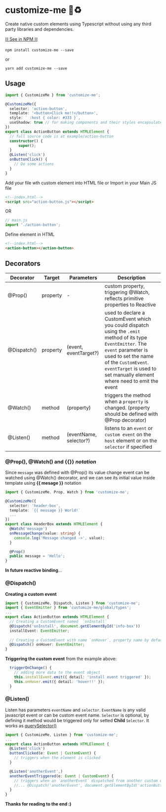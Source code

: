 # customize-me 🧩♻

Create native custom elements using Typescript without using any third party libraries and dependencies.

[⛓ See in NPM ⛓](https://www.npmjs.com/package/customize-me "Package")

```
npm install customize-me --save
```
or
```
yarn add customize-me --save
```

## Usage

```ts
import { CustomizeMe } from 'customize-me';

@CustomizeMe({
  selector: 'action-button',
  template: '<button>Click me!!</button>',
  style: ` :host { color: #333 }`,
  useShadow: true // for making components and their styles encapsulated
})
export class ActionButton extends HTMLElement {
  // full source code is at example/action-button
  constructor() {
      super();
  }  
  @Listen('click')
  onButtonClick() {
    // Do some actions
  }
}
```
Add your file wth custom element into HTML file or Import in your Main JS file
```html
<!--index.html-->
<script src="action-button.js"></script>
```
OR
```javascript
// main.js
import './action-button';
```
Define element in HTML
```html
<!--index.html-->
<action-button></action-button>
```

## Decorators

| Decorator   | Target   | Parameters         | Description                                                                                                                                                                       |
|-------------|----------|--------------------|-----------------------------------------------------------------------------------------------------------------------------------------------------------------------------------|
| @Prop()     | property | -                  | custom property, triggering @Watch, reflects primitive properties to Reactive                                                                                                          |
| @Dispatch() | property | (event, eventTarget?)           | used to declare a CustomEvent which you could dispatch using the `.emit` method of its type `EventEmitter`. The `event` parameter is used to set the name of the `CustomEvent`. `eventTarget` is used to set manually element where need to emit the event |
| @Watch()    | method   | (property)         | triggers the method when a `property` is changed. (property should be defined with @Prop decorator)                                                                                                                                  |
| @Listen()   | method   | (eventName, selector?) | listens to an `event` or `custom event` on the `host` element or on the `selector` if specified                                                                                                     |

### @Prop(), @Watch() and {{}} *notation*
Since `message` was defined with @Prop() its value change event can be watched using @Watch() decorator, and we can see its initial value inside template using **{{ mesage }}** notation
```ts
import { CustomizeMe, Prop, Watch } from 'customize-me';

@CustomizeMe({
  selector: 'header-box',
  template: `{{ message }} World!`
  ...
})
export class HeaderBox extends HTMLElement {
  @Watch('message')
  onMessageChange(value: string) {
    console.log('Message changed ->', value);
  }

  @Prop()
  public message = 'Hello';
}
```
**In future reactive binding**...

### @Dispatch()

**Creating a custom event**

```ts
import { CustomizeMe, Dispatch, Listen } from 'customize-me';
import { EventEmitter } from 'customize-me/global/types';
...
export class ActionButton extends HTMLElement {
  // Creating a CustomEvent named  `onInstall`
  @Dispatch('onInstall', document.getElementById('info-box'))
  installEvent: EventEmitter;
  
  // Creating a CustomEvent with name `onHover`, property name by default 
  @Dispatch() onHover: EventEmitter;
}
```
**Triggering the custom event** from the example above:

```ts
  triggerOnChange() {
    // adding more data to the event object
    this.installEvent.emit({ detail: 'install event triggered' });
    this.onHover.emit({ detail: 'hover!!' });
  }
```
### @Listen()

Listen has parameters `eventName` and `selector`. `EventName` is any valid javascript event or can be custom event name. `Selector` is optional, by defining it method would be triggered only for setted **Child** `Selector`. It works as [querySelector()](https://developer.mozilla.org/en-US/docs/Web/API/Document/querySelector)

```ts
import { CustomizeMe, Listen } from 'customize-me';
...
export class ActionButton extends HTMLElement {
  @Listen('click')
  buttonClicked(e: Event | CustomEvent) {
    // triggers when the element is clicked
  }

  @Listen('anotherEvent',)
  anotherEventTriggered(e: Event | CustomEvent) {
    // triggers when an `anotherEvent` dispatched from another custom element like
	//... @Dispatch('anotherEvent', document.getElementById('actionButton'))
  }
}
```

**Thanks for reading to the end :)**
